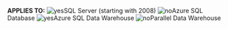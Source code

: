 <Token>**APPLIES TO:** ![yes](media/yes.png)SQL Server (starting with 2008) ![no](media/no.png)Azure SQL Database ![yes](media/yes.png)Azure SQL Data Warehouse ![no](media/no.png)Parallel Data Warehouse </Token>

